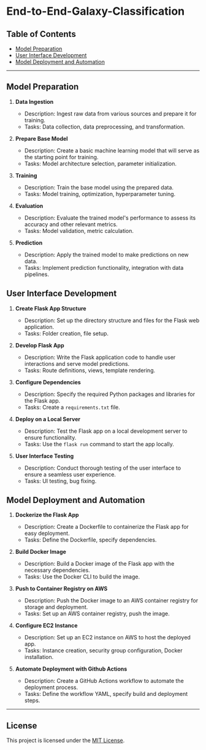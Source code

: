 # End-to-End-Galaxy-Classification

## Table of Contents

- [Model Preparation](#model-preparation)
- [User Interface Development](#user-interface-development)
- [Model Deployment and Automation](#model-deployment-and-automation)

---

## Model Preparation

1. **Data Ingestion**
   - Description: Ingest raw data from various sources and prepare it for training.
   - Tasks: Data collection, data preprocessing, and transformation.

2. **Prepare Base Model**
   - Description: Create a basic machine learning model that will serve as the starting point for training.
   - Tasks: Model architecture selection, parameter initialization.

3. **Training**
   - Description: Train the base model using the prepared data.
   - Tasks: Model training, optimization, hyperparameter tuning.

4. **Evaluation**
   - Description: Evaluate the trained model's performance to assess its accuracy and other relevant metrics.
   - Tasks: Model validation, metric calculation.

5. **Prediction**
   - Description: Apply the trained model to make predictions on new data.
   - Tasks: Implement prediction functionality, integration with data pipelines.

## User Interface Development

1. **Create Flask App Structure**
   - Description: Set up the directory structure and files for the Flask web application.
   - Tasks: Folder creation, file setup.

2. **Develop Flask App**
   - Description: Write the Flask application code to handle user interactions and serve model predictions.
   - Tasks: Route definitions, views, template rendering.

3. **Configure Dependencies**
   - Description: Specify the required Python packages and libraries for the Flask app.
   - Tasks: Create a `requirements.txt` file.

4. **Deploy on a Local Server**
   - Description: Test the Flask app on a local development server to ensure functionality.
   - Tasks: Use the `flask run` command to start the app locally.

5. **User Interface Testing**
   - Description: Conduct thorough testing of the user interface to ensure a seamless user experience.
   - Tasks: UI testing, bug fixing.

## Model Deployment and Automation

1. **Dockerize the Flask App**
   - Description: Create a Dockerfile to containerize the Flask app for easy deployment.
   - Tasks: Define the Dockerfile, specify dependencies.

2. **Build Docker Image**
   - Description: Build a Docker image of the Flask app with the necessary dependencies.
   - Tasks: Use the Docker CLI to build the image.

3. **Push to Container Registry on AWS**
   - Description: Push the Docker image to an AWS container registry for storage and deployment.
   - Tasks: Set up an AWS container registry, push the image.

4. **Configure EC2 Instance**
   - Description: Set up an EC2 instance on AWS to host the deployed app.
   - Tasks: Instance creation, security group configuration, Docker installation.

5. **Automate Deployment with Github Actions**
   - Description: Create a GitHub Actions workflow to automate the deployment process.
   - Tasks: Define the workflow YAML, specify build and deployment steps.

---

## License

This project is licensed under the [MIT License](LICENSE).

